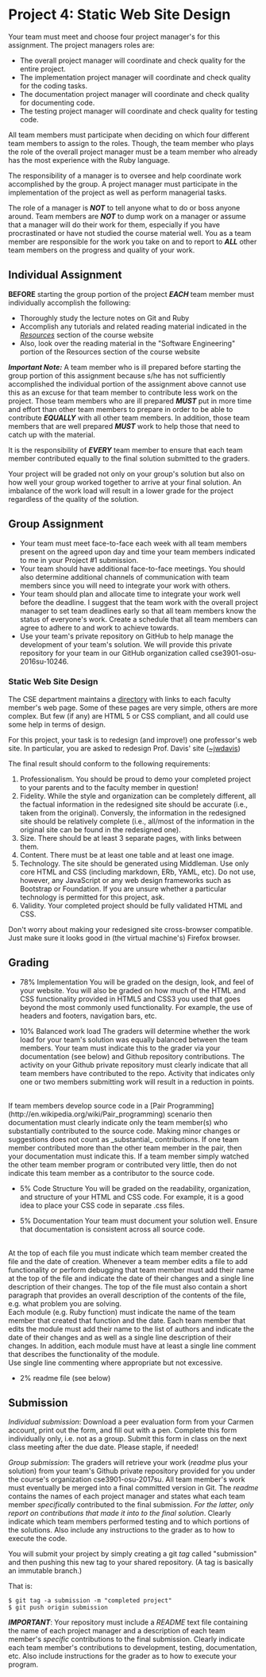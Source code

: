 # Project 4: Static Web Site Design

Your team must meet and choose four project manager's for this assignment. The project managers roles are:

* The overall project manager will coordinate and check quality for the entire project.
* The implementation project manager will coordinate and check quality for the coding tasks.
* The documentation project manager will coordinate and check quality for documenting code.
* The testing project manager will coordinate and check quality for testing code.

All team members must participate when deciding on which four different team members to assign to the roles. Though, the team member who plays the role of the overall project manager must be a team member who already has the most experience with the Ruby language.

The responsibility of a manager is to oversee and help coordinate work accomplished by the group. A project manager must participate in the implementation of the project as well as perform managerial tasks.

The role of a manager is **_NOT_** to tell anyone what to do or boss anyone around. Team members are **_NOT_** to dump work on a manager or assume that a manager will do their work for them, especially if you have procrastinated or have not studied the course material well. You as a team member are responsible for the work you take on and to report to **_ALL_** other team members on the progress and quality of your work.

## Individual Assignment

**BEFORE** starting the group portion of the project **_EACH_** team member must individually accomplish the following:

* Thoroughly study the lecture notes on Git and Ruby
* Accomplish any tutorials and related reading material indicated in the _[Resources](http://web.cse.ohio-state.edu/~shareef.1/3901.su17/resources/)_ section of the course website
* Also, look over the reading material in the "Software Engineering" portion of the Resources section of the course website

**_Important Note:_** A team member who is ill prepared before starting the group portion of this assignment because s/he has not sufficiently accomplished the individual portion of the assignment above cannot use this as an excuse for that team member to contribute less work on the project. Those team members who are ill prepared **_MUST_** put in more time and effort than other team members to prepare in order to be able to contribute **_EQUALLY_** with all other team members. In addition, those team members that are well prepared **_MUST_** work to help those that need to catch up with the material.

It is the responsibility of **_EVERY_** team member to ensure that each team member contributed equally to the final solution submitted to the graders.

Your project will be graded not only on your group's solution but also on how well your group worked together to arrive at your final solution. An imbalance of the work load will result in a lower grade for the project regardless of the quality of the solution.

## Group Assignment

* Your team must meet face-to-face each week with all team members present on the agreed upon day and time your team members indicated to me in your Project #1 submission.
* Your team should have additional face-to-face meetings. You should also determine additional channels of communication with team members since you will need to integrate your work with others.
* Your team should plan and allocate time to integrate your work well before the deadline. I suggest that the team work with the overall project manager to set team deadlines early so that all team members know the status of everyone's work. Create a schedule that all team members can agree to adhere to and work to achieve towards.
* Use your team's private repository on GitHub to help manage the development of your team's solution. We will provide this private repository for your team in our GitHub organization called cse3901-osu-2016su-10246.

### Static Web Site Design

The CSE department maintains a [directory](http://www.cse.osu.edu/about-us/faculty) with links to each faculty member's web page. Some of these pages are very simple, others are more complex. But few (if any) are HTML 5 or CSS compliant, and all could use some help in terms of design.

For this project, your task is to redesign (and improve!) one professor's web site. In particular, you are asked to redesign Prof. Davis' site ([~jwdavis](http://www.cse.osu.edu/~jwdavis))

The final result should conform to the following requirements:

1. Professionalism. You should be proud to demo your completed project to your parents and to the faculty member in question!
2. Fidelity. While the style and organization can be completely different, all the factual information in the redesigned site should be accurate (i.e., taken from the original). Conversly, the information in the redesigned site should be relatively complete (i.e., all/most of the information in the original site can be found in the redesigned one).
3. Size. There should be at least 3 separate pages, with links between them.
4. Content. There must be at least one table and at least one image.
5. Technology. The site should be generated using Middleman. Use only core HTML and CSS (including markdown, ERb, YAML, etc). Do not use, however, any JavaScript or any web design frameworks such as Bootstrap or Foundation. If you are unsure whether a particular technology is permitted for this project, ask.
6. Validity. Your completed project should be fully validated HTML and CSS.

Don't worry about making your redesigned site cross-browser compatible. Just make sure it looks good in (the virtual machine's) Firefox browser.

## Grading

* 78% Implementation
You will be graded on the design, look, and feel of your website. You will also be graded on how much of the HTML and CSS functionality provided in HTML5 and CSS3 you used that goes beyond the most commonly used functionality. For example, the use of headers and footers, navigation bars, etc.

* 10% Balanced work load
The graders will determine whether the work load for your team's solution was equally balanced between the team members. Your team must indicate this to the grader via your documentation (see below) and Github repository contributions. The activity on your Github private repository must clearly indicate that all team members have contributed to the repo. Activity that indicates only one or two members submitting work will result in a reduction in points.
<br>
If team members develop source code in a [Pair Programming](http://en.wikipedia.org/wiki/Pair_programming) scenario then documentation must clearly indicate only the team member(s) who substantially contributed to the source code. Making minor changes or suggestions does not count as _substantial_ contributions. If one team member contributed more than the other team member in the pair, then your documentation must indicate this. If a team member simply watched the other team member program or contributed very little, then do not indicate this team member as a contributor to the source code.

* 5% Code Structure
You will be graded on the readability, organization, and structure of your HTML and CSS code. For example, it is a good idea to place your CSS code in separate .css files.

* 5% Documentation
Your team must document your solution well. Ensure that documentation is consistent across all source code.
<br>
At the top of each file you must indicate which team member created the file and the date of creation. Whenever a team member edits a file to add functionality or perform debugging that team member must add their name at the top of the file and indicate the date of their changes and a single line description of their changes. The top of the file must also contain a short paragraph that provides an overall description of the contents of the file, e.g. what problem you are solving.
<br>
Each module (e.g. Ruby function) must indicate the name of the team member that created that function and the date. Each team member that edits the module must add their name to the list of authors and indicate the date of their changes and as well as a single line description of their changes. In addition, each module must have at least a single line comment that describes the functionality of the module.
<br>
Use single line commenting where appropriate but not excessive.

* 2% readme file (see below)

## Submission
<p><em>Individual submission</em>: Download a peer evaluation form from your
Carmen account, print out the form, and fill out with a pen. Complete this form individually only, i.e. not as a group.
Submit this form in class on the next class meeting after the due date. Please staple, if needed! </p>
<p><em>Group submission</em>: The graders will retrieve your work (<em>readme</em> plus your solution) from your team's Github private repository 
provided for you under the course's organization cse3901-osu-2017su. All team member's work must eventually be merged 
into a final committed version in Git. The <em>readme</em>  contains the names of each project manager and states what 
each team member <em>specifically</em> contributed to the final submission. <em>For the latter, only report on 
contributions that made it into to the final solution</em>. Clearly indicate which team members performed testing and 
to which portions of the solutions. Also include any instructions to the grader as to how to execute the code.</p>
<p>You will submit your project by simply
creating a git <em>tag</em> called "submission" and then pushing
this new tag to your shared repository. (A tag is basically
an immutable branch.)</p>

<p>That is:</p>

<pre><code>$ git tag -a submission -m "completed project"
$ git push origin submission
</code></pre>
<p><strong><em>IMPORTANT</em></strong>: Your repository must include a <em>README</em>
text file containing the name of each project manager and a
description of each team member's <em>specific</em> contributions
to the final submission. Clearly indicate each team member's
contributions to development, testing, documentation, etc.
Also include instructions for the grader as to how to
execute your program.</p>
